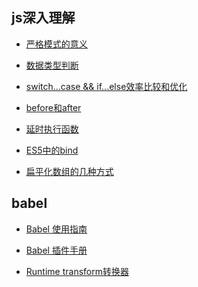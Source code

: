 ## js深入理解
- [严格模式的意义](https://github.com/dushao103500/blog/blob/master/js/strict.md)

- [数据类型判断](https://github.com/dushao103500/blog/blob/master/js//typeCheck.md)

- [switch...case && if...else效率比较和优化](https://github.com/dushao103500/blog/blob/master/js/judgeCompare.md)

- [before和after]()

- [延时执行函数]()

- [ES5中的bind]()

- [扁平化数组的几种方式](https://github.com/dushao103500/blog/blob/master/js/arrayToOne.md)

## babel
- [Babel 使用指南](https://shenbao.github.io/ishehui/html/React/Babel%E4%BD%BF%E7%94%A8%E6%8C%87%E5%8D%97.html)

- [Babel 插件手册](https://github.com/thejameskyle/babel-handbook/blob/master/translations/zh-Hans/plugin-handbook.md)

- [Runtime transform转换器](https://github.com/dushao103500/blog/blob/master/babel/runtime.md)
